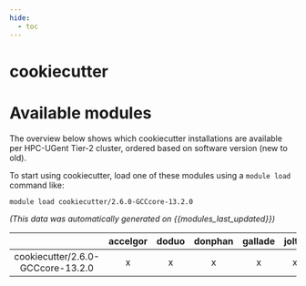```yaml
---
hide:
  - toc
---
```


cookiecutter
============

# Available modules


The overview below shows which cookiecutter installations are available per HPC-UGent Tier-2 cluster, ordered based on software version (new to old).

To start using cookiecutter, load one of these modules using a `module load` command like:

```shell
module load cookiecutter/2.6.0-GCCcore-13.2.0
```

*(This data was automatically generated on {{modules_last_updated}})*

| |accelgor|doduo|donphan|gallade|joltik|litleo|shinx|
| :---: | :---: | :---: | :---: | :---: | :---: | :---: | :---: |
|cookiecutter/2.6.0-GCCcore-13.2.0|x|x|x|x|x|x|x|
